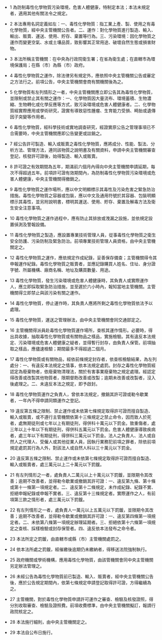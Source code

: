 * 1 為防制毒性化學物質污染環境，危害人體健康，特制定本法；本法未規定者，適用其他有關法令之規定。

* 2 本法專用名詞定義如左：一、毒性化學物質：指工業上產、製、使用之有毒化學物質，經中央主管機關公告者。二、運作：對化學物質進行製造、輸入、輸出、販賣、運送、使用、貯存、棄置等行為。三、污染環境：因化學物質之運作而變更空氣、水或土壤品質，致影響其正常用途、破壞自然生態或損害財物。

* 3 本法所稱主管機關：在中央為行政院衛生署；在省為衛生處；在直轄市為環境保護局；在縣（市）為縣（市）政府。

* 4 毒性化學物質之運作，除法律另有規定外，應依照中央主管機關公告或審定之方法行之。前項公告，中央主管機關會商有關機關後為之。

* 5 化學物質有左列情形之一者，中央主管機關應立即公告其為毒性化學物質，並限制或禁止其有關之運作：一、化學物質因大量流布、環境蓄積、生物濃縮、生物轉化或化學反應等方式，致污染環境或危害人體健康者。二、化學物質經實際應用或學術研究，證實有導致惡性腫瘤、生育能力受損、畸胎或遺傳因子突變等作用者。

* 6 毒性化學物質，經科學技術或實地調查研究，經證實原公告之管理事項已不合需要時，中央主管機關應即公告變更或註銷之。

* 7 經公告許可製造、輸入或販賣之毒性化學物質，應將成分、性能、製法、分析方法、管理方法，連同該物質之說明書及有關資料，申請中央主管機關審查登記，核發許可證後，始得製造、輸入或販賣。

* 8 許可證之有效期間為五年，期滿前六個月內得向中央主管機關申請延期，每次不得超過五年。前項許可證有效期間內，為防制毒性化學物質污染環境或危害人體健康，中央主管機關得撤銷之。

* 9 毒性化學物質之運作場所，應以中文明顯標示其毒性及污染危害之緊急防治措施。毒性化學物質之容器或包裝，應以中文及通用符號於其容器、包裝明顯標示其毒性，並另附說明書，標明其運送、使用、貯存、棄置及解毒方法及衛生安全注意事項。

* 10 毒性化學物質之運作過程中，應有防止其排放或洩漏之設施，並依規定設置偵測及警報設備。

* 11 毒性化學物質之製造，應設置專業技術管理人員，從事毒性化學物質之衛生安全防護、污染防制及緊急防治。前項專業技術管理人員資格，由中央主管機關定之。

* 12 毒性化學物質之運作，應依規定作成紀錄，妥善保存備查；主管機關得令其申報運作紀錄。毒性化學物質之販賣者，並應記錄購買人姓名、住址、身分證字號、所屬機構、廠商名稱、地址及購買數量、用途。

* 13 毒性化學物質，發生污染環境或危害人體健康時，其負責人或實際運作人，應立即採取緊急防治措施，並至遲於六小時內，報知當地主管機關。主管機關得立即禁止與該污染有關之運作。

* 14 毒性化學物質，停止運作時，其負責人應將所剩之毒性化學物質依法予以處理。

* 15 毒性化學物質，運送之管理辦法，由中央主管機關會同交通部定之。

* 16 主管機關得派員赴毒性化學物質運作場所，查核其運作情形。必要時，得出具收據，抽取毒性化學物質或有關物品之樣品，實施檢驗。其有違反本法規定、污染環境或危害人體健康之疑者，並得暫行封存，由負責人保管。前項抽取之樣品，應儘速檢驗；期間最多不得超過二個月。

* 17 毒性化學物質或有關物品，經依前條規定封存者，依查核檢驗結果，為左列處分：一、有違反本法規定之情事，依本法規定處罰。封存之毒性化學物質經認定為廢棄物者，依廢棄物清理法，關於有害事業廢棄物之規定處理。經認定得改善或改製其他物質者，限期督飭改善或改製；逾期未改善或改製者，沒入後處理之。二、未違反本法之規定，即予啟封。

* 18 毒性化學物質運作之負責人，曾依本法規定，撤銷其許可證或勒令歇業者，一年內不得申請同類運作之登記。

* 19 違反第五條之限制、禁止運作或未依第七條規定取得許可證而擅自製造、輸入或販賣，或不遵行主管機關依第十三條規定之禁止命令，因而致人於死者，處無期徒刑或七年以上有期徒刑，得併科十萬元以下罰金。致重傷者，處三年以上十年以下有期徒刑，得併科五萬元以下罰金。危害人體健康導致疾病者，處三年以下有期徒刑，得併科三萬元以下罰金。法人之負責人、法人或自然人之代理人、受僱人或其他從業人員，因執行業務犯前項之罪者，除依前項規定處罰其行為人外，對該法人或自然人科以三十萬元以下罰金。

* 20 違反第五條之限制、禁止運作或未依第七條規定取得許可證而擅自製造、輸入或販賣者，處三萬元以上二十萬元以下罰鍰。

* 21 有左列情形之一者，處負責人二萬元以上十萬元以下罰鍰，並限期令其改善；逾期不改善者，並得勒令歇業或撤銷其許可證：一、違反第九條、第十條或第十一條第一項規定者。二、違反第十二條規定，未作成紀錄、紀錄不實、拒絕申報紀錄或申報不實者。三、違反第十三條規定者。實際運作之人，有前項第三款之情形者，處三萬元以下罰鍰。

* 22 有左列情形之一者，處負責人一萬元以上五萬元以下罰鍰，並限期令其改善；逾期不改善者，並得勒令歇業或撤銷其許可證：一、違反第四條第一項規定者。二、未依第八條第一項規定辦理延期者。三、拒絕依第十六條第一項規定之查核、採樣檢驗或封存保管者。四、違反依本法發布之命令者。

* 23 本法所定之罰鍰，由直轄市或縣（市）主管機關處罰之。

* 24 依本法所處之罰鍰，經催繳後逾期仍未繳納者，得移送法院強制執行。

* 25 政府機關或學術機構，應用毒性化學物質，由該管機關會同中央主管機關另定辦法管理之。

* 26 未經公告為毒性化學物質前已製造、輸入、販賣者，經中央主管機關公告後，應於公告規定期間內，依第七條規定申請登記取得許可證，方得繼續為之。

* 27 主管機關，對於毒性化學物質申請許可運作之審查、檢驗及核發證照，得分別收取審查、檢驗及證照費。前項收費標準，由中央主管機關擬訂，報請行政院核定之。

* 28 本法施行細則，由中央主管機關定之。

* 29 本法自公布日施行。

